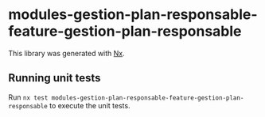 # modules-gestion-plan-responsable-feature-gestion-plan-responsable

This library was generated with [Nx](https://nx.dev).

## Running unit tests

Run `nx test modules-gestion-plan-responsable-feature-gestion-plan-responsable` to execute the unit tests.
